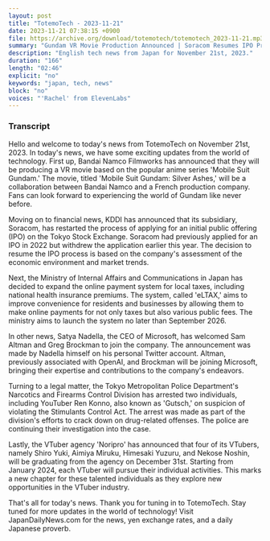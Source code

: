 ```yaml
---
layout: post
title: "TotemoTech - 2023-11-21"
date: 2023-11-21 07:38:15 +0900
file: https://archive.org/download/totemotech/totemotech_2023-11-21.mp3
summary: "Gundam VR Movie Production Announced | Soracom Resumes IPO Process, & more…"
description: "English tech news from Japan for November 21st, 2023."
duration: "166"
length: "02:46"
explicit: "no"
keywords: "japan, tech, news"
block: "no"
voices: "'Rachel' from ElevenLabs"
---
```


### Transcript

Hello and welcome to today's news from TotemoTech on November 21st, 2023. In today's news, we have some exciting updates from the world of technology. First up, Bandai Namco Filmworks has announced that they will be producing a VR movie based on the popular anime series 'Mobile Suit Gundam.' The movie, titled 'Mobile Suit Gundam: Silver Ashes,' will be a collaboration between Bandai Namco and a French production company. Fans can look forward to experiencing the world of Gundam like never before.

Moving on to financial news, KDDI has announced that its subsidiary, Soracom, has restarted the process of applying for an initial public offering (IPO) on the Tokyo Stock Exchange. Soracom had previously applied for an IPO in 2022 but withdrew the application earlier this year. The decision to resume the IPO process is based on the company's assessment of the economic environment and market trends.

Next, the Ministry of Internal Affairs and Communications in Japan has decided to expand the online payment system for local taxes, including national health insurance premiums. The system, called 'eLTAX,' aims to improve convenience for residents and businesses by allowing them to make online payments for not only taxes but also various public fees. The ministry aims to launch the system no later than September 2026.

In other news, Satya Nadella, the CEO of Microsoft, has welcomed Sam Altman and Greg Brockman to join the company. The announcement was made by Nadella himself on his personal Twitter account. Altman, previously associated with OpenAI, and Brockman will be joining Microsoft, bringing their expertise and contributions to the company's endeavors.

Turning to a legal matter, the Tokyo Metropolitan Police Department's Narcotics and Firearms Control Division has arrested two individuals, including YouTuber Ren Konno, also known as 'Gutsch,' on suspicion of violating the Stimulants Control Act. The arrest was made as part of the division's efforts to crack down on drug-related offenses. The police are continuing their investigation into the case.

Lastly, the VTuber agency 'Noripro' has announced that four of its VTubers, namely Shiro Yuki, Aimiya Miruku, Himesaki Yuzuru, and Nekose Noshin, will be graduating from the agency on December 31st. Starting from January 2024, each VTuber will pursue their individual activities. This marks a new chapter for these talented individuals as they explore new opportunities in the VTuber industry.

That's all for today's news. Thank you for tuning in to TotemoTech. Stay tuned for more updates in the world of technology!   Visit JapanDailyNews.com for the news, yen exchange rates, and a daily Japanese proverb.

